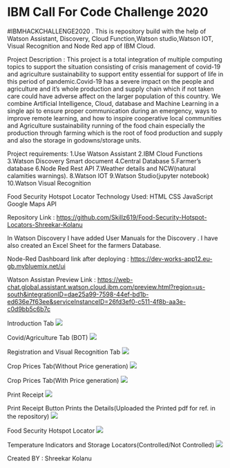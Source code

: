 # IBM Call For Code Challenge 2020
#IBMHACKCHALLENGE2020 . This is repository build with the help of Watson Assistant, Discovery, Cloud Function,Watson studio,Watson IOT, Visual Recognition and Node Red app of IBM Cloud.

Project Description : This project is a total integration of multiple computing topics to support the situation consisting of crisis management of covid-19 and agriculture sustainability to support entity essential for support of life in this period of pandemic.Covid-19 has a severe impact on the people and agriculture and it’s whole production and supply chain which if not taken care could have adverse affect on the larger population of this country. We combine Artificial Intelligence, Cloud, database and Machine Learning in a single api to ensure proper communication during an emergency, ways to improve remote learning, and how to inspire cooperative local communities and Agriculture sustainability running of the food chain especially the production through farming which is the root of food production and supply and also the storage in godowns/storage units.


Project requirements: 
1.Use Watson Assistant
2.IBM Cloud Functions 
3.Watson Discovery Smart document
4.Central Database 
5.Farmer’s database 
6.Node Red Rest API
7.Weather details and NCW(natural calamities warnings).
8.Watson IOT
9.Watson Studio(jupyter notebook)
10.Watson Visual Recognition

Food Security Hotspot Locator
Technology Used:
HTML
CSS
JavaScript
Google Maps API

Repository Link : https://github.com/Skillz619/Food-Security-Hotspot-Locators-Shreekar-Kolanu

In Watson Discovery I have added  User Manuals for the Discovery .
I have also created an Excel Sheet for the farmers Database.



Node-Red Dashboard link after deploying : https://dev-works-app12.eu-gb.mybluemix.net/ui

Watson Assistan Preview Link : https://web-chat.global.assistant.watson.cloud.ibm.com/preview.html?region=us-south&integrationID=dae25a99-7598-44ef-bd1b-ed636e7f63ee&serviceInstanceID=26fd3ef0-c511-4f8b-aa3e-c0d9bb5c6b7c



Introduction Tab
![](https://github.com/Skillz619/IBM-Call-for-Code-Challenge-shreekar-kolanu/blob/master/Tabs%20Imgs/Tab-1.png)

Covid/Agriculture Tab (BOT)
![](https://github.com/Skillz619/IBM-Call-for-Code-Challenge-shreekar-kolanu/blob/master/Tabs%20Imgs/Tab-2.png)

Registration and Visual Recognition Tab
![](https://github.com/Skillz619/IBM-Call-for-Code-Challenge-shreekar-kolanu/blob/master/Tabs%20Imgs/Tab-3.png)

Crop Prices Tab(Without Price generation)
![](https://github.com/Skillz619/IBM-Call-for-Code-Challenge-shreekar-kolanu/blob/master/Tabs%20Imgs/Tab-4%20p1.png)

Crop Prices Tab(With Price generation)
![](https://github.com/Skillz619/IBM-Call-for-Code-Challenge-shreekar-kolanu/blob/master/Tabs%20Imgs/Tab-4%20p2.png)

Print Receipt
![](https://github.com/Skillz619/IBM-Call-for-Code-Challenge-shreekar-kolanu/blob/master/Tabs%20Imgs/Tab-5.png)

Print Receipt Button Prints the Details(Uploaded the Printed pdf for ref. in the repository)
![](https://github.com/Skillz619/IBM-Call-for-Code-Challenge-shreekar-kolanu/blob/master/Tabs%20Imgs/Tab-5%20print.png)

Food Security Hotspot Locator
![](https://github.com/Skillz619/IBM-Call-for-Code-Challenge-shreekar-kolanu/blob/master/Tabs%20Imgs/Tab-6.png)

Temperature Indicators and Storage Locators(Controlled/Not Controlled)
![](https://github.com/Skillz619/IBM-Call-for-Code-Challenge-shreekar-kolanu/blob/master/Tabs%20Imgs/Tab-7.png)


Created BY : Shreekar Kolanu 

